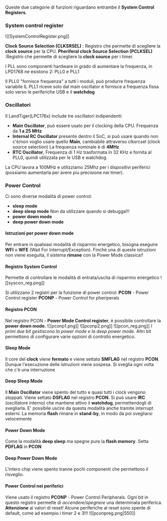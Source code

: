 Queste due categorie di funzioni riguardano entrambe il **System Control Registers**.


### System control register
![[SystemControlRegister.png]]

**Clock Source Selection (CLKSRSEL)** : Registro che permette di scegliere la **clock source** per la CPU.
**Pheriferal clock Source Selection (PCLKSEL)** :Registro che permette di scegliere la **clock source** per i timer.

I PLL sono componenti hardware in grado di aumentare la frequenza, in LPD1768 ne esistono 2: PLL0 e PLL1

Il PLL0 "fornisce frequenza" a tutti i moduli, può produrre frequenza variabile
IL PLL1 riceve solo dal main oscillator e fornisce a frequenza fissa solo verso le periferiche USB e il **watchdog**
### Oscillatori
Il LandTiger(LPC176x) include tre oscillatori indipendenti:
- **Main Oscillator**, può essere usato per il clocking della CPU. Frequenza da **1 a 25 MHz**
- **Internal RC Oscillator** presente dentro il SoC, si può usare quando non c'è/non voglio usare quello **Main**, cambiabile attraverso clksrcsel (clock source selection)
  La frequenza nominale è di **4MHz**
- **RTC Oscillator**, Frequenza di 1 Hz trasformata in 32 KHz e fornita al PLL0, quindi utilizzata per le USB e watchdog.

La CPU lavora a 100MHz e utilizziamo 25Mhz per i dispositivi periferici (possiamo aumentarla per avere piu precisione nei timer).



### Power Control
Ci sono diverse modalità di power control:
- **sleep mode**
- **deep sleep mode** Non da utilizzare quando si debugga!!!
- **power down mode**
- **deep power down mode**


#### Istruzioni per power down mode
Per entrare in qualsiasi modalità di risparmio energetico, bisogna eseguire **WFI** o **WFE** (Wait For Interrupt/Exception). Finchè una di queste istruzioni non viene eseguita, il sistema **rimane** con la Power Mode classica!!

#### Registro System Control
Permette di controllare le modalità di entrata/uscita di risparmio energetico
![[syscon_reg.png]]


Si utilizzano 2 registri per la funzione di power control:
**PCON** - Power Control register
**PCONP** - Power Control for pheriperals
#### Registro PCON
Nel registro PCON - **Power Mode Control register**, è possibile controllare la **power down mode.**
![[pconp1.png]]
![[pconp2.png]]
![[pcon_reg.png]]
*I primi due bit gestiscono la power mode e la deep power mode.*
Altri bit permettono di configurare varie opzioni di controllo energetico.

#### Sleep Mode
Il core del **clock** viene **fermato** e viene settato **SMFLAG** nel registro **PCON**. Dunque l'esecuzione delle istruzioni viene sospesa.
Si sveglia ogni volta che c'è una interruzione

#### Deep Sleep Mode
Il **Main Oscillator** viene spento del tutto e quasi tutti i clock vengono stoppati. Viene settato **DSFLAG** nel registro **PCON**.
Si può usare **IRC** (oscillatore interno) che mantiene attivo il **watchdog**, permettendogli di svegliarla.
E' possibile uscire da questa modalità anche tramite interrupt esterni.
La memoria **flash** rimane in **stand-by**, in modo da poi svegliarsi velocemente 

#### Power Down Mode
Come la modalità **deep sleep** ma spegne pure la **flash memory**. Setta **PDFLAG** in **PCON**

#### Deep Power Down Mode
L'intero chip viene spento tranne pochi componenti che permettono il risveglio.

#### Power Control nei periferici
Viene usato il registro **PCONP** - Power Control Peripherals.
Ogni bit in questo registro permette di *accendere*/*spegnere* una determinata periferica.
**Attenzione** ai valori di reset! Alcune periferiche al reset sono spente di default, come ad esempio i timer 2 e 3!!!
![[pconpreg.png|550]]